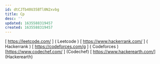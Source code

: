 ```yaml
---
id: dtCJTb40U35BTl0N2xvbg
title: Cp
desc: ''
updated: 1635588319457
created: 1635588319457
---
```

[
https://leetcode.com/
]
(
Leetcode
)
[
https://www.hackerrank.com/
]
(
Hackerrank
)
[
https://codeforces.com/g
]
(
Codeforces
)
[https://www.codechef.com/
]
(Codechef)
[
https://www.hackerearth.com/]
(Hackerearth)
